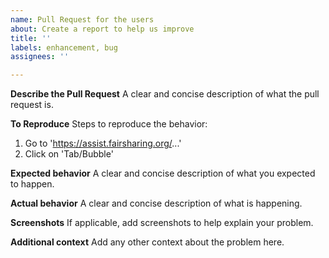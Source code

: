 ```yaml
---
name: Pull Request for the users
about: Create a report to help us improve
title: ''
labels: enhancement, bug
assignees: ''

---
```


**Describe the Pull Request**
A clear and concise description of what the pull request is.

**To Reproduce**
Steps to reproduce the behavior:
1. Go to 'https://assist.fairsharing.org/...'
2. Click on 'Tab/Bubble'


**Expected behavior**
A clear and concise description of what you expected to happen.

**Actual behavior**
A clear and concise description of what is happening.

**Screenshots**
If applicable, add screenshots to help explain your problem.

**Additional context**
Add any other context about the problem here.
